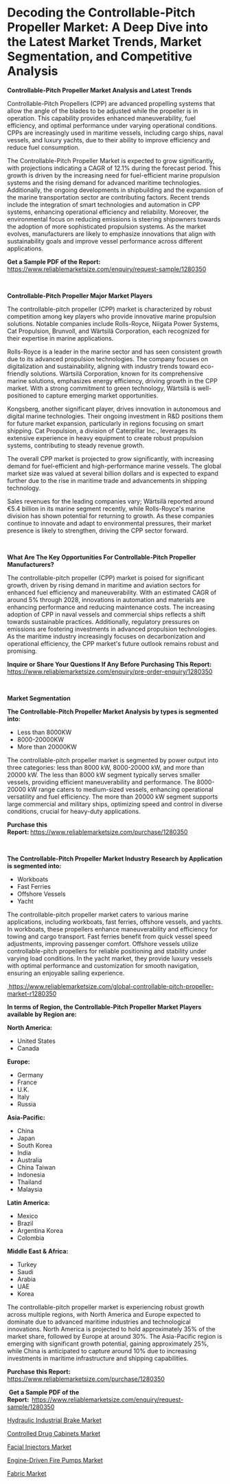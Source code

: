 <p><h1>Decoding the Controllable-Pitch Propeller Market: A Deep Dive into the Latest Market Trends, Market Segmentation, and Competitive Analysis</h1></p><p><strong>Controllable-Pitch Propeller Market Analysis and Latest Trends</strong></p>
<p><p>Controllable-Pitch Propellers (CPP) are advanced propelling systems that allow the angle of the blades to be adjusted while the propeller is in operation. This capability provides enhanced maneuverability, fuel efficiency, and optimal performance under varying operational conditions. CPPs are increasingly used in maritime vessels, including cargo ships, naval vessels, and luxury yachts, due to their ability to improve efficiency and reduce fuel consumption.</p><p>The Controllable-Pitch Propeller Market is expected to grow significantly, with projections indicating a CAGR of 12.1% during the forecast period. This growth is driven by the increasing need for fuel-efficient marine propulsion systems and the rising demand for advanced maritime technologies. Additionally, the ongoing developments in shipbuilding and the expansion of the marine transportation sector are contributing factors. Recent trends include the integration of smart technologies and automation in CPP systems, enhancing operational efficiency and reliability. Moreover, the environmental focus on reducing emissions is steering shipowners towards the adoption of more sophisticated propulsion systems. As the market evolves, manufacturers are likely to emphasize innovations that align with sustainability goals and improve vessel performance across different applications.</p></p>
<p><strong>Get a Sample PDF of the Report:&nbsp;</strong> <a href="https://www.reliablemarketsize.com/enquiry/request-sample/1280350?utm_campaign=1143&utm_medium=2&utm_source=Github&utm_content=ia&utm_term=10122024&utm_id=controllable-pitch-propeller">https://www.reliablemarketsize.com/enquiry/request-sample/1280350</a></p>
<p>&nbsp;</p>
<p><strong>Controllable-Pitch Propeller Major Market Players</strong></p>
<p><p>The controllable-pitch propeller (CPP) market is characterized by robust competition among key players who provide innovative marine propulsion solutions. Notable companies include Rolls-Royce, Niigata Power Systems, Cat Propulsion, Brunvoll, and Wärtsilä Corporation, each recognized for their expertise in marine applications.</p><p>Rolls-Royce is a leader in the marine sector and has seen consistent growth due to its advanced propulsion technologies. The company focuses on digitalization and sustainability, aligning with industry trends toward eco-friendly solutions. Wärtsilä Corporation, known for its comprehensive marine solutions, emphasizes energy efficiency, driving growth in the CPP market. With a strong commitment to green technology, Wärtsilä is well-positioned to capture emerging market opportunities.</p><p>Kongsberg, another significant player, drives innovation in autonomous and digital marine technologies. Their ongoing investment in R&D positions them for future market expansion, particularly in regions focusing on smart shipping. Cat Propulsion, a division of Caterpillar Inc., leverages its extensive experience in heavy equipment to create robust propulsion systems, contributing to steady revenue growth.</p><p>The overall CPP market is projected to grow significantly, with increasing demand for fuel-efficient and high-performance marine vessels. The global market size was valued at several billion dollars and is expected to expand further due to the rise in maritime trade and advancements in shipping technology.</p><p>Sales revenues for the leading companies vary; Wärtsilä reported around €5.4 billion in its marine segment recently, while Rolls-Royce's marine division has shown potential for returning to growth. As these companies continue to innovate and adapt to environmental pressures, their market presence is likely to strengthen, driving the CPP sector forward.</p></p>
<p>&nbsp;</p>
<p><strong>What Are The Key Opportunities For Controllable-Pitch Propeller Manufacturers?</strong></p>
<p><p>The controllable-pitch propeller (CPP) market is poised for significant growth, driven by rising demand in maritime and aviation sectors for enhanced fuel efficiency and maneuverability. With an estimated CAGR of around 5% through 2028, innovations in automation and materials are enhancing performance and reducing maintenance costs. The increasing adoption of CPP in naval vessels and commercial ships reflects a shift towards sustainable practices. Additionally, regulatory pressures on emissions are fostering investments in advanced propulsion technologies. As the maritime industry increasingly focuses on decarbonization and operational efficiency, the CPP market's future outlook remains robust and promising.</p></p>
<p><strong>Inquire or Share Your Questions If Any Before Purchasing This Report:</strong> <a href="https://www.reliablemarketsize.com/enquiry/pre-order-enquiry/1280350?utm_campaign=1143&utm_medium=2&utm_source=Github&utm_content=ia&utm_term=10122024&utm_id=controllable-pitch-propeller">https://www.reliablemarketsize.com/enquiry/pre-order-enquiry/1280350</a></p>
<p>&nbsp;</p>
<p><strong>Market Segmentation</strong></p>
<p><strong>The Controllable-Pitch Propeller Market Analysis by types is segmented into:</strong></p>
<p><ul><li>Less than 8000KW</li><li>8000-20000KW</li><li>More than 20000KW</li></ul></p>
<p><p>The controllable-pitch propeller market is segmented by power output into three categories: less than 8000 kW, 8000-20000 kW, and more than 20000 kW. The less than 8000 kW segment typically serves smaller vessels, providing efficient maneuverability and performance. The 8000-20000 kW range caters to medium-sized vessels, enhancing operational versatility and fuel efficiency. The more than 20000 kW segment supports large commercial and military ships, optimizing speed and control in diverse conditions, crucial for heavy-duty applications.</p></p>
<p><strong>Purchase this Report:&nbsp;</strong><a href="https://www.reliablemarketsize.com/purchase/1280350?utm_campaign=1143&utm_medium=2&utm_source=Github&utm_content=ia&utm_term=10122024&utm_id=controllable-pitch-propeller">https://www.reliablemarketsize.com/purchase/1280350</a></p>
<p>&nbsp;</p>
<p><strong>The Controllable-Pitch Propeller Market Industry Research by Application is segmented into:</strong></p>
<p><ul><li>Workboats</li><li>Fast Ferries</li><li>Offshore Vessels</li><li>Yacht</li></ul></p>
<p><p>The controllable-pitch propeller market caters to various marine applications, including workboats, fast ferries, offshore vessels, and yachts. In workboats, these propellers enhance maneuverability and efficiency for towing and cargo transport. Fast ferries benefit from quick vessel speed adjustments, improving passenger comfort. Offshore vessels utilize controllable-pitch propellers for reliable positioning and stability under varying load conditions. In the yacht market, they provide luxury vessels with optimal performance and customization for smooth navigation, ensuring an enjoyable sailing experience.</p></p>
<p><a href="https://www.reliablemarketsize.com/global-controllable-pitch-propeller-market-r1280350?utm_campaign=1143&utm_medium=2&utm_source=Github&utm_content=ia&utm_term=10122024&utm_id=controllable-pitch-propeller">&nbsp;https://www.reliablemarketsize.com/global-controllable-pitch-propeller-market-r1280350</a></p>
<p><strong>In terms of Region, the Controllable-Pitch Propeller Market Players available by Region are:</strong></p>
<p>
    <p> <strong> North America: </strong>
        <ul>
            <li>United States</li>
            <li>Canada</li>
        </ul>
        </p> 
    <p> <strong> Europe: </strong>
        <ul>
            <li>Germany</li>
            <li>France</li>
            <li>U.K.</li>
            <li>Italy</li>
            <li>Russia</li>
        </ul>
        </p> 
    <p> <strong> Asia-Pacific: </strong>
        <ul>
            <li>China</li>
            <li>Japan</li>
            <li>South Korea</li>
            <li>India</li>
            <li>Australia</li>
            <li>China Taiwan</li>
            <li>Indonesia</li>
            <li>Thailand</li>
            <li>Malaysia</li>
        </ul>
        </p> 
    <p> <strong> Latin America: </strong>
        <ul>
            <li>Mexico</li>
            <li>Brazil</li>
            <li>Argentina Korea</li>
            <li>Colombia</li>
        </ul>
        </p> 
    <p> <strong> Middle East & Africa: </strong>
        <ul>
            <li>Turkey</li>
            <li>Saudi</li>
            <li>Arabia</li>
            <li>UAE</li>
            <li>Korea</li>
        </ul>
    </p>
    </p>
<p><p>The controllable-pitch propeller market is experiencing robust growth across multiple regions, with North America and Europe expected to dominate due to advanced maritime industries and technological innovations. North America is projected to hold approximately 35% of the market share, followed by Europe at around 30%. The Asia-Pacific region is emerging with significant growth potential, gaining approximately 25%, while China is anticipated to capture around 10% due to increasing investments in maritime infrastructure and shipping capabilities.</p></p>
<p><strong>Purchase this Report: </strong><a href="https://www.reliablemarketsize.com/purchase/1280350?utm_campaign=1143&utm_medium=2&utm_source=Github&utm_content=ia&utm_term=10122024&utm_id=controllable-pitch-propeller">https://www.reliablemarketsize.com/purchase/1280350</a></p>
<p>&nbsp;<strong>Get a Sample PDF of the Report:&nbsp;&nbsp;</strong><a href="https://www.reliablemarketsize.com/enquiry/request-sample/1280350?utm_campaign=1143&utm_medium=2&utm_source=Github&utm_content=ia&utm_term=10122024&utm_id=controllable-pitch-propeller">https://www.reliablemarketsize.com/enquiry/request-sample/1280350</a></p>
<p><strong></strong></p>
<p><p><a href="https://github.com/kimberjam0i/Market-Research-Report-List-1/blob/main/hydraulic-industrial-brake-market.md?utm_campaign=1143&utm_medium=2&utm_source=Github&utm_content=ia&utm_term=10122024&utm_id=controllable-pitch-propeller">Hydraulic Industrial Brake Market</a></p><p><a href="https://www.linkedin.com/pulse/c-hannibex-sqmmf?utm_campaign=1143&utm_medium=2&utm_source=Github&utm_content=ia&utm_term=10122024&utm_id=controllable-pitch-propeller">Controlled Drug Cabinets Market</a></p><p><a href="https://www.linkedin.com/pulse/c-hannibex-sqmmf?utm_campaign=1143&utm_medium=2&utm_source=Github&utm_content=ia&utm_term=10122024&utm_id=controllable-pitch-propeller">Facial Injectors Market</a></p><p><a href="https://github.com/lashaunm5st/Market-Research-Report-List-1/blob/main/engine-driven-fire-pumps-market.md?utm_campaign=1143&utm_medium=2&utm_source=Github&utm_content=ia&utm_term=10122024&utm_id=controllable-pitch-propeller">Engine-Driven Fire Pumps Market</a></p><p><a href="https://www.linkedin.com/pulse/c-hannibex-sqmmf?utm_campaign=1143&utm_medium=2&utm_source=Github&utm_content=ia&utm_term=10122024&utm_id=controllable-pitch-propeller">Fabric Market</a></p></p>